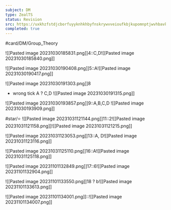 ```yaml
---
subject: DM
type: ZealTS
status: Revision
src: https://uxkhzfstdjcborfuyyknhkhbyfnskrywvveioufkbjkupomnptjwvhbavkysuhi.vercel.app/solution.html?testId=622c73577342fb74544c4c68&test_id=30
completed: true
---
```

#card/DM/Group_Theory 

![[Pasted image 20231030185831.png]]4::C,D![[Pasted image 20231030185840.png]] <!--SR:!2024-02-04,63,310-->


![[Pasted image 20231030190408.png]]5::A![[Pasted image 20231030190417.png]] <!--SR:!2023-12-26,23,270-->

![[Pasted image 20231030191303.png]]8
- wrong tick A
?
C,D ![[Pasted image 20231030191315.png]] <!--SR:!2024-01-09,37,290-->

![[Pasted image 20231030193857.png]]9::A,B,C,D ![[Pasted image 20231030193909.png]] <!--SR:!2024-01-09,37,290-->

#star/⭐ ![[Pasted image 20231031121144.png]]11::2![[Pasted image 20231031121158.png]]![[Pasted image 20231031121215.png]] <!--SR:!2023-12-20,17,277-->



![[Pasted image 20231031123053.png]]13::A, D![[Pasted image 20231031123116.png]] <!--SR:!2024-01-14,42,297-->

![[Pasted image 20231031125110.png]]16::A![[Pasted image 20231031125118.png]] <!--SR:!2024-01-12,40,297-->

![[Pasted image 20231101132849.png]]17::6![[Pasted image 20231101132904.png]] <!--SR:!2024-01-14,32,281-->

![[Pasted image 20231101133550.png]]18
?
b![[Pasted image 20231101133613.png]] <!--SR:!2023-12-16,3,237-->

![[Pasted image 20231101134001.png]]::![[Pasted image 20231101134007.png]] <!--SR:!2024-02-06,66,321-->